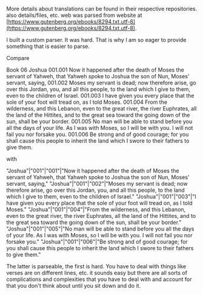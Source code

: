More details about translations can be found in their respective repositories. also details/files, etc.
web was parsed from website at [https://www.gutenberg.org/ebooks/8294.txt.utf-8](https://www.gutenberg.org/ebooks/8294.txt.utf-8).

I built a custom parser. It was hard. That is why I am so eager to provide something that is easier to parse.

Compare 

Book 06 Joshua
001.001 Now it happened after the death of Moses the servant of Yahweh,
        that Yahweh spoke to Joshua the son of Nun, Moses' servant, saying,
001.002 Moses my servant is dead; now therefore arise, go over this Jordan,
        you, and all this people, to the land which I give to them,
        even to the children of Israel.
001.003 I have given you every place that the sole of your foot will
        tread on, as I told Moses.
001.004 From the wilderness, and this Lebanon, even to the great river,
        the river Euphrates, all the land of the Hittites,
        and to the great sea toward the going down of the sun,
        shall be your border.
001.005 No man will be able to stand before you all the days of your life.
        As I was with Moses, so I will be with you.  I will not fail
        you nor forsake you.
001.006 Be strong and of good courage; for you shall cause this
        people to inherit the land which I swore to their fathers
        to give them.

with 

"Joshua"|"001"|"001"|"Now it happened after the death of Moses the servant of Yahweh, that Yahweh spoke to Joshua the son of Nun, Moses' servant, saying,"
"Joshua"|"001"|"002"|"Moses my servant is dead; now therefore arise, go over this Jordan, you, and all this people, to the land which I give to them, even to the children of Israel."
"Joshua"|"001"|"003"|"I have given you every place that the sole of your foot will tread on, as I told Moses."
"Joshua"|"001"|"004"|"From the wilderness, and this Lebanon, even to the great river, the river Euphrates, all the land of the Hittites, and to the great sea toward the going down of the sun, shall be your border."
"Joshua"|"001"|"005"|"No man will be able to stand before you all the days of your life. As I was with Moses, so I will be with you.  I will not fail you nor forsake you."
"Joshua"|"001"|"006"|"Be strong and of good courage; for you shall cause this people to inherit the land which I swore to their fathers to give them."

The latter is parseable, the first is hard. You have to deal with things like verses are on different lines, etc. it sounds easy but there are all sorts of complications and complexities that you have to deal with and account for that you don't think about until you sit down and do it.
